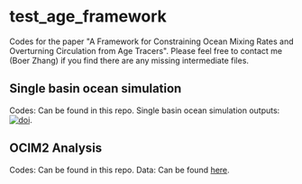 # test_age_framework
Codes for the paper "A Framework for Constraining Ocean Mixing Rates and Overturning Circulation from Age Tracers". Please feel free to contact me (Boer Zhang) if you find there are any missing intermediate files.

## Single basin ocean simulation
Codes: Can be found in this repo.
Single basin ocean simulation outputs:
[![doi](https://zenodo.org/badge/DOI/10.5281/zenodo.12745229.svg)](https://doi.org/10.5281/zenodo.12745229).

## OCIM2 Analysis
Codes: Can be found in this repo.
Data: Can be found [here](https://figshare.com/articles/dataset/OCIM2-48L_base_state_model_output/14802732).


